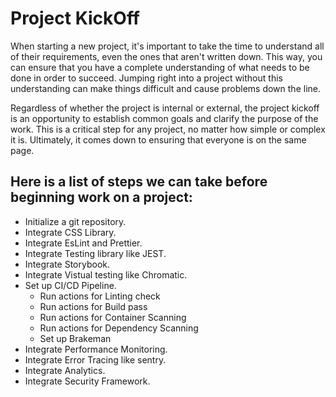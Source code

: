 # Project KickOff

When starting a new project, it's important to take the time to understand all of their requirements, even the ones that aren't written down. This way, you can ensure that you have a complete understanding of what needs to be done in order to succeed. Jumping right into a project without this understanding can make things difficult and cause problems down the line.

Regardless of whether the project is internal or external, the project kickoff is an opportunity to establish common goals and clarify the purpose of the work. This is a critical step for any project, no matter how simple or complex it is. Ultimately, it comes down to ensuring that everyone is on the same page.

## Here is a list of steps we can take before beginning work on a project:

- Initialize a git repository.
- Integrate CSS Library.
- Integrate EsLint and Prettier.
- Integrate Testing library like JEST.
- Integrate Storybook.
- Integrate Vistual testing like Chromatic.
- Set up CI/CD Pipeline.
  - Run actions for Linting check
  - Run actions for Build pass
  - Run actions for Container Scanning
  - Run actions for Dependency Scanning
  - Set up Brakeman
- Integrate Performance Monitoring.
- Integrate Error Tracing like sentry.
- Integrate Analytics.
- Integrate Security Framework.
